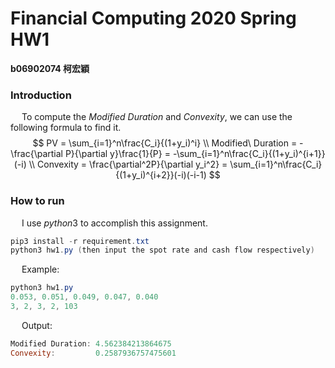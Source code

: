 # Financial Computing 2020 Spring HW1

**b06902074 柯宏穎**

### Introduction

&emsp; To compute the $Modified\ Duration$ and $Convexity$, we can use the following formula to find it.
$$
PV = \sum_{i=1}^n\frac{C_i}{(1+y_i)^i} \\
Modified\ Duration = -\frac{\partial P}{\partial y}\frac{1}{P} = -\sum_{i=1}^n\frac{C_i}{(1+y_i)^{i+1}}(-i) \\
Convexity = \frac{\partial^2P}{\partial y_i^2} = \sum_{i=1}^n\frac{C_i}{(1+y_i)^{i+2}}(-i)(-i-1)
$$


### How to run

&emsp; I use $python3$ to accomplish this assignment.

```powershell
pip3 install -r requirement.txt
python3 hw1.py (then input the spot rate and cash flow respectively)
```

&emsp; Example:

```powershell
python3 hw1.py
0.053, 0.051, 0.049, 0.047, 0.040
3, 2, 3, 2, 103
```

&emsp; Output:

```powershell
Modified Duration: 4.562384213864675
Convexity:         0.2587936757475601
```

